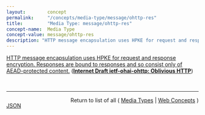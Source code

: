 ```yaml
---
layout:        concept
permalink:     "/concepts/media-type/message/ohttp-res"
title:         "Media Type: message/ohttp-res"
concept-name:  Media Type
concept-value: message/ohttp-res
description: "HTTP message encapsulation uses HPKE for request and response encryption. Responses are bound to responses and so consist only of AEAD-protected content."
---
```


[HTTP message encapsulation uses HPKE for request and response encryption. Responses are bound to responses and so consist only of AEAD-protected content.](https://datatracker.ietf.org/doc/html/draft-ietf-ohai-ohttp#section-7.2 "Read documentation for Media Type &#34;message/ohttp-res&#34;") (**[Internet Draft ietf-ohai-ohttp: Oblivious HTTP](/specs/IETF/I-D/ietf-ohai-ohttp "This document describes a system for the forwarding of encrypted HTTP messages. This allows a client to make multiple requests of a server without the server being able to link those requests to the client or to identify the requests as having come from the same client.")**)

<br/>
<hr/>

<p style="float : left"><a href="./message/ohttp-res.json" title="JSON representing this particular Web Concept value">JSON</a></p>
<p style="text-align: right">Return to list of all ( <a href="../media-type/">Media Types</a> | <a href="../">Web Concepts</a> )</p>
